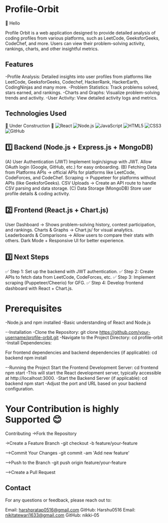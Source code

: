 # Profile-Orbit
👋 Hello 

Profile Orbit is a web application designed to provide detailed analysis of coding profiles from various platforms, such as LeetCode, GeeksforGeeks, CodeChef, and more. Users can view their problem-solving activity, rankings, charts, and other insightful metrics.

## Features
-Profile Analysis: Detailed insights into user profiles from platforms like LeetCode, GeeksforGeeks, Codechef, HackerRank, HackerEarth, CodingNinjas and many more.
-Problem Statistics: Track problems solved, stars earned, and rankings.
-Charts and Graphs: Visualize problem-solving trends and activity.
-User Activity: View detailed activity logs and metrics.

## Technologies Used
🚧 Under Construction 🚧
![React](https://img.shields.io/badge/React-61DAFB?style=for-the-badge&logo=react&logoColor=black)  ![Node.js](https://img.shields.io/badge/Node.js-339933?style=for-the-badge&logo=node.js&logoColor=white)  ![JavaScript](https://img.shields.io/badge/JavaScript-F7DF1C?style=for-the-badge&logo=javascript&logoColor=black)  ![HTML5](https://img.shields.io/badge/HTML5-E34F26?style=for-the-badge&logo=html5&logoColor=white)  ![CSS3](https://img.shields.io/badge/CSS3-1572B6?style=for-the-badge&logo=css3&logoColor=white)  ![GitHub](https://img.shields.io/badge/GitHub-181717?style=for-the-badge&logo=github&logoColor=white)

## 1️⃣ Backend (Node.js + Express.js + MongoDB)
(A) User Authentication (JWT)
Implement login/signup with JWT.
Allow OAuth login (Google, GitHub, etc.) for easy onboarding.
(B) Fetching Data from Platforms
APIs →  official APIs for platforms like LeetCode, CodeForces, and CodeChef.
Scraping →  Puppeteer for platforms without APIs (like GeeksforGeeks).
CSV Uploads → Create an API route to handle CSV parsing and data storage.
(C) Data Storage (MongoDB)
Store user profile details & coding activity.


## 2️⃣ Frontend (React.js + Chart.js)
User Dashboard → Shows problem-solving history, contest participation, and rankings.
Charts & Graphs →  Chart.js/ for visual analytics.
Leaderboards & Comparisons → Allow users to compare their stats with others.
Dark Mode + Responsive UI for better experience.


## 3️⃣ Next Steps
✅ Step 1: Set up the backend with JWT authentication.
✅ Step 2: Create APIs to fetch data from LeetCode, CodeForces, etc.
✅ Step 3: Implement scraping (Puppeteer/Cheerio) for GFG.
✅ Step 4: Develop frontend dashboard with React + Chart.js.

# Prerequisites
-Node.js and npm installed
-Basic understanding of React and Node.js

--Installation
-Clone the Repository:
git clone https://github.com/your-username/profile-orbit.git
-Navigate to the Project Directory:
cd profile-orbit
-Install Dependencies:

For frontend dependencies and backend dependencies (if applicable):
cd backend
npm install

--Running the Project
Start the Frontend Development Server:
cd frontend
npm start
-This will start the React development server, typically accessible at http://localhost:3000.
-Start the Backend Server (if applicable):
cd backend
npm start
-Adjust the port and URL based on your backend configuration.

# Your Contribution is highly Supported 😊

Contributing
->Fork the Repository

->Create a Feature Branch
-git checkout -b feature/your-feature

-->Commit Your Changes
-git commit -am 'Add new feature'

-->Push to the Branch
-git push origin feature/your-feature

-->Create a Pull Request

## Contact
For any questions or feedback, please reach out to:

Email: harshpratap0516@gmail.com
GitHub: Harshu0516
Email: nikitatewari1633@gmail.com
GitHub: nikki-05

